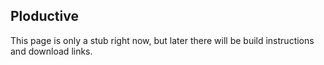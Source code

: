 ## Ploductive

This page is only a stub right now, but later there will be build instructions and download links. 
